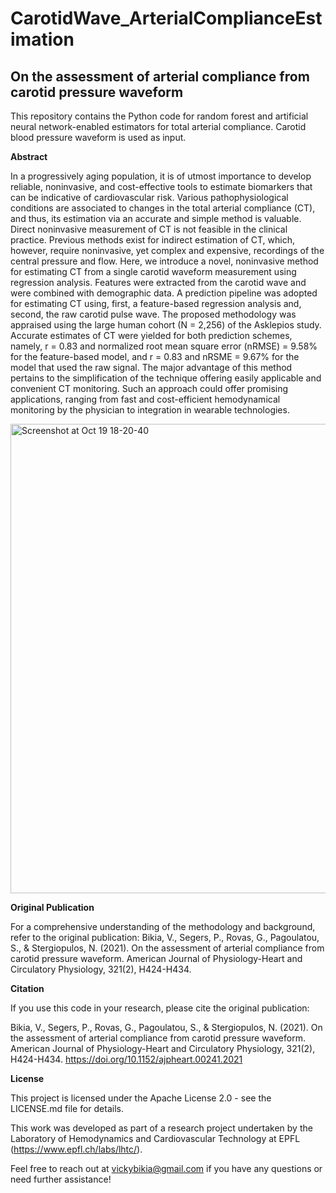 # CarotidWave_ArterialComplianceEstimation
## On the assessment of arterial compliance from carotid pressure waveform

This repository contains the Python code for random forest and artificial neural network-enabled estimators for total arterial compliance. Carotid blood pressure waveform is used as input.

**Abstract**

In a progressively aging population, it is of utmost importance to develop reliable, noninvasive, and cost-effective tools to estimate biomarkers that can be indicative of cardiovascular risk. Various pathophysiological conditions are associated to
changes in the total arterial compliance (CT), and thus, its estimation via an accurate and simple method is valuable. Direct
noninvasive measurement of CT is not feasible in the clinical practice. Previous methods exist for indirect estimation of CT,
which, however, require noninvasive, yet complex and expensive, recordings of the central pressure and flow. Here, we introduce
a novel, noninvasive method for estimating CT from a single carotid waveform measurement using regression analysis. Features were extracted from the carotid wave and were combined with demographic data. A prediction pipeline was adopted for estimating CT using, first, a feature-based regression analysis and, second, the raw carotid pulse wave. The proposed methodology was appraised using the large human cohort (N = 2,256) of the Asklepios study. Accurate estimates of CT were yielded for both prediction schemes, namely, r = 0.83 and normalized root mean square error (nRMSE) = 9.58% for the feature-based model, and r = 0.83 and nRSME = 9.67% for the model that used the raw signal. The major advantage of this method pertains to the simplification of the technique offering easily applicable and convenient CT monitoring. Such an approach could offer promising applications, ranging from fast and cost-efficient hemodynamical monitoring by the physician to integration in wearable technologies.

<img width="751" alt="Screenshot at Oct 19 18-20-40" src="https://github.com/Vicbi/CarotidWave_ArterialComplianceEstimation/assets/10075123/bee522b9-39c8-45fb-9b1f-3f66081b6636">


**Original Publication**

For a comprehensive understanding of the methodology and background, refer to the original publication: Bikia, V., Segers, P., Rovas, G., Pagoulatou, S., & Stergiopulos, N. (2021). On the assessment of arterial compliance from carotid pressure waveform. American Journal of Physiology-Heart and Circulatory Physiology, 321(2), H424-H434.

**Citation**

If you use this code in your research, please cite the original publication:

Bikia, V., Segers, P., Rovas, G., Pagoulatou, S., & Stergiopulos, N. (2021). On the assessment of arterial compliance from carotid pressure waveform. American Journal of Physiology-Heart and Circulatory Physiology, 321(2), H424-H434. https://doi.org/10.1152/ajpheart.00241.2021

**License**

This project is licensed under the Apache License 2.0 - see the LICENSE.md file for details.

This work was developed as part of a research project undertaken by the Laboratory of Hemodynamics and Cardiovascular Technology at EPFL (https://www.epfl.ch/labs/lhtc/).


Feel free to reach out at vickybikia@gmail.com if you have any questions or need further assistance!
